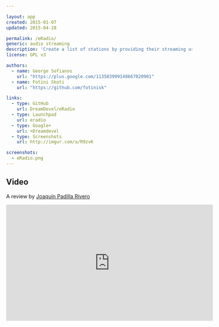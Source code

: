 ```yaml
---

layout: app
created: 2015-01-07
updated: 2015-04-28

permalink: /eRadio/
generic: audio streaming
description: 'Create a list of stations by providing their streaming url and then listen to them.'
license: GPL v3

authors:
  - name: George Sofianos
    url: "https://plus.google.com/113503999148667020901"
  - name: Fotini Skoti
    url: "https://github.com/fotinisk"

links:
  - type: GitHub
    url: DreamDevel/eRadio
  - type: Launchpad
    url: eradio
  - type: Google+
    url: +Dreamdevel
  - type: Screenshots
    url: http://imgur.com/a/R9zvK

screenshots:
  - eRadio.png
---
```

## Video
A review by [Joaquín Padilla Rivero](https://www.youtube.com/channel/UC_im4PuM9ViTNjaUf2cXmgg)

<iframe width="560" height="315" src="https://www.youtube.com/embed/AyPaI2Ts1AI" frameborder="0" allowfullscreen></iframe>
